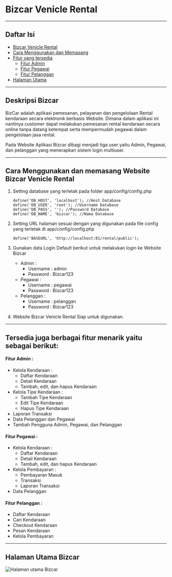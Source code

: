 # Bizcar Venicle Rental
---
 
 ## Daftar Isi
- [Bizcar Venicle Rental](#bizcar-venicle-rental)
- [Cara Menggunakan dan Memasang](#cara-menggunakan-dan-memasang-website-bizcar-venicle-rental)
- [Fitur yang tersedia](#tersedia-juga-berbagai-fitur-menarik-yaitu-sebagai-berikut)
    + [Fitur Admin](#fitur-admin-)
    + [Fitur Pegawai](#fitur-pegawai-)
    + [Fitur Pelanggan](#fitur-pelanggan-)
- [Halaman Utama](#halaman-utama-bizcar)

---
## Deskripsi Bizcar
BizCar adalah aplikasi pemesanan, pelayanan dan pengelolaan Rental kendaraan secara elektronik berbasis Website. 
Dimana dalam aplikasi ini nantinya customer dapat melakukan pemesanan rental kendaraan secara online tanpa datang ketempat serta mempermudah pegawai dalam pengelolaan jasa rental.

Pada Website Aplikasi Bizcar dibagi menjadi tiga user yaitu Admin, Pegawai, dan pelanggan yang menerapkan sistem login multiuser.

---

## Cara Menggunakan dan memasang Website Bizcar Venicle Rental

1. Setting database yang terletak pada folder app/config/config.php
    ```
    define('DB_HOST', 'localhost'); //Host Database
    define('DB_USER', 'root'); //Username Database
    define('DB_PASS', ''); //Password Database
    define('DB_NAME', 'bizcar'); //Nama Database
    ```
    
2. Setting URL halaman sesuai dengan yang digunakan pada file config yang terletak di app/config/config.php
    ```
    define('BASEURL', 'http://localhost:81/rental/public');
    ```

3. Gunakan data Login Default berikut untuk melakukan login ke Website Bizcar

    - Admin :
       - Username : admin
       - Password : Bizcar123
    - Pegawai :
       - Username : pegawai
       - Password : Bizcar123
    - Pelanggan :
       - Username : pelanggan
       - Password : Bizcar123

4. Website Bizcar Venicle Rental Siap untuk digunakan.


---
## Tersedia juga berbagai fitur menarik yaitu sebagai berikut:

#### Fitur Admin :

- Kelola Kendaraan :
  - Daftar Kendaraan
  - Detail Kendaraan
  - Tambah, edit, dan hapus Kendaraan
- Kelola Tipe Kendaraan :
  - Tambah Tipe Kendaraan
  - Edit Tipe Kendaraan
  - Hapus Tipe Kendaraan
- Laporan Transaksi
- Data Pelanggan dan Pegawai
- Tambah Pengguna Admin, Pegawai, dan Pelanggan

#### Fitur Pegawai :
- Kelola Kendaraan :
  - Daftar Kendaraan
  - Detail Kendaraan
  - Tambah, edit, dan hapus Kendaraan
- Kelola Pembayaran :
  - Pembayaran Masuk
  - Transaksi
  - Laporan Transaksi
- Data Pelanggan

#### Fitur Pelanggan :
- Daftar Kendaraan
- Cari Kendaraan
- Checkout Kendaraan
- Pesan Kendaraan
- Kelola Pembayaran

---
## Halaman Utama Bizcar
![Halaman utama Bizcar](https://raw.githubusercontent.com/rizwijaya/web-biz/master/Home.png)


